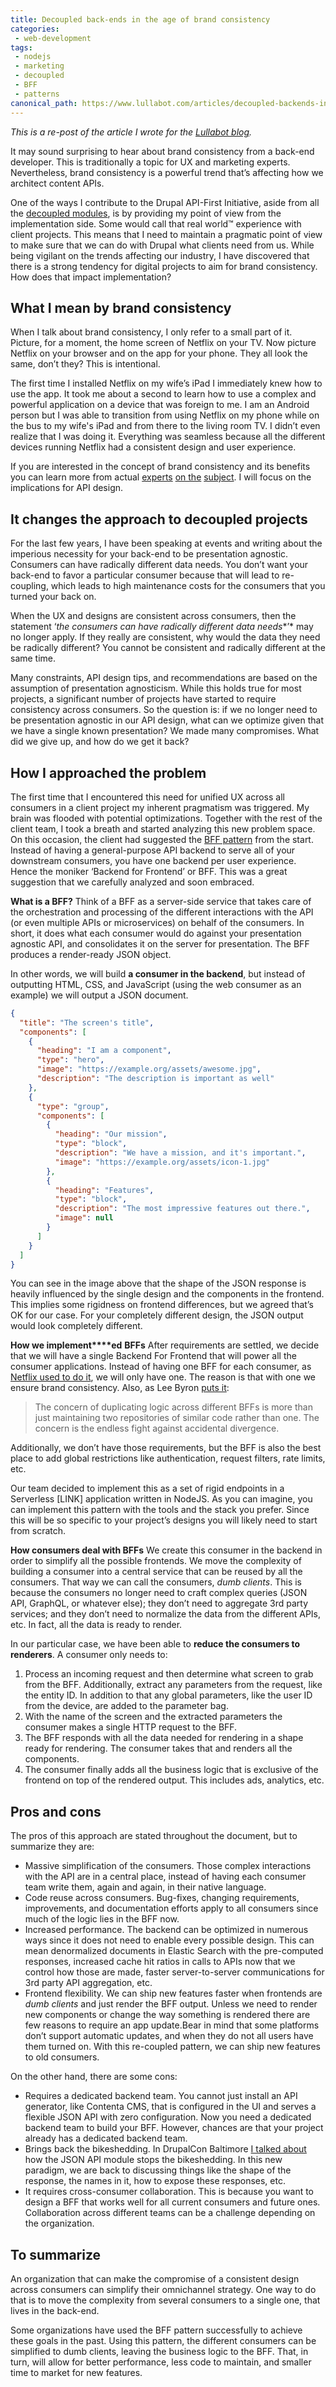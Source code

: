 ```yaml
---
title: Decoupled back-ends in the age of brand consistency
categories:
 - web-development
tags:
 - nodejs
 - marketing
 - decoupled
 - BFF
 - patterns
canonical_path: https://www.lullabot.com/articles/decoupled-backends-in-the-age-of-brand-consistency
---
```

_This is a re-post of the article I wrote for the [Lullabot blog](https://www.lullabot.com/articles/decoupled-backends-in-the-age-of-brand-consistency)._

It may sound surprising to hear about brand consistency from a back-end developer. This is traditionally a topic for UX and marketing experts. Nevertheless, brand consistency is a powerful trend that’s affecting how we architect content APIs.
<!-- more -->
One of the ways I contribute to the Drupal API-First Initiative, aside from all the [decoupled modules](https://www.drupal.org/u/e0ipso), is by providing my point of view from the implementation side. Some would call that real world™ experience with client projects. This means that I need to maintain a pragmatic point of view to make sure that we can do with Drupal what clients need from us. While being vigilant on the trends affecting our industry, I have discovered that there is a strong tendency for digital projects to aim for brand consistency. How does that impact implementation?

## What I mean by brand consistency

When I talk about brand consistency, I only refer to a small part of it. Picture, for a moment, the home screen of Netflix on your TV. Now picture Netflix on your browser and on the app for your phone. They all look the same, don’t they? This is intentional.

The first time I installed Netflix on my wife’s iPad I immediately knew how to use the app. It took me about a second to learn how to use a complex and powerful application on a device that was foreign to me. I am an Android person but I was able to transition from using Netflix on my phone while on the bus to my wife's iPad and from there to the living room TV. I didn’t even realize that I was doing it. Everything was seamless because all the different devices running Netflix had a consistent design and user experience.

If you are interested in the concept of brand consistency and its benefits you can learn more from actual [experts](https://www.youtube.com/watch?v=ke7_89LBgAs) [on the](https://www.campaignlive.co.uk/article/marketing-video-report-mullers-lee-rolston-talks-brand-consistency/1098573) [subject](https://www.clearvoice.com/blog/brand-consistency-why-its-so-important-how-to-achieve-it/). I will focus on the implications for API design.

## It changes the approach to decoupled projects

For the last few years, I have been speaking at events and writing about the imperious necessity for your back-end to be presentation agnostic. Consumers can have radically different data needs. You don’t want your back-end to favor a particular consumer because that will lead to re-coupling, which leads to high maintenance costs for the consumers that you turned your back on.

When the UX and designs are consistent across consumers, then the statement ‘*the consumers can have radically different data needs**’* may no longer apply. If they really are consistent, why would the data they need be radically different? You cannot be consistent and radically different at the same time.

Many constraints, API design tips, and recommendations are based on the assumption of presentation agnosticism. While this holds true for most projects, a significant number of projects have started to require consistency across consumers. So the question is: if we no longer need to be presentation agnostic in our API design, what can we optimize given that we have a single known presentation? We made many compromises. What did we give up, and how do we get it back?

## How I approached the problem

The first time that I encountered this need for unified UX across all consumers in a client project my inherent pragmatism was triggered. My brain was flooded with potential optimizations. Together with the rest of the client team, I took a breath and started analyzing this new problem space. On this occasion, the client had suggested the [BFF pattern](https://samnewman.io/patterns/architectural/bff/) from the start. Instead of having a general-purpose API backend to serve all of your downstream consumers, you have one backend per user experience. Hence the moniker ‘Backend for Frontend’ or BFF. This was a great suggestion that we carefully analyzed and soon embraced.

**What is a BFF?**
Think of a BFF as a server-side service that takes care of the orchestration and processing of the different interactions with the API (or even multiple APIs or microservices) on behalf of the consumers. In short, it does what each consumer would do against your presentation agnostic API, and consolidates it on the server for presentation. The BFF produces a render-ready JSON object.

In other words, we will build **a consumer in the backend**, but instead of outputting HTML, CSS, and JavaScript (using the web consumer as an example) we will output a JSON document.

```json
{
  "title": "The screen's title",
  "components": [
    {
      "heading": "I am a component",
      "type": "hero",
      "image": "https://example.org/assets/awesome.jpg",
      "description": "The description is important as well"
    },
    {
      "type": "group",
      "components": [
        {
          "heading": "Our mission",
          "type": "block",
          "description": "We have a mission, and it's important.",
          "image": "https://example.org/assets/icon-1.jpg"
        },
        {
          "heading": "Features",
          "type": "block",
          "description": "The most impressive features out there.",
          "image": null
        }
      ]
    }
  ]
}
```

You can see in the image above that the shape of the JSON response is heavily influenced by the single design and the components in the frontend. This implies some rigidness on frontend differences, but we agreed that’s OK for our case. For your completely different design, the JSON output would look completely different.

**How we implement****ed** **BFFs**
After requirements are settled, we decide that we will have a single Backend For Frontend that will power all the consumer applications. Instead of having one BFF for each consumer, as [Netflix used to do it](https://medium.com/netflix-techblog/embracing-the-differences-inside-the-netflix-api-redesign-15fd8b3dc49d), we will only have one. The reason is that with one we ensure brand consistency. Also, as Lee Byron [puts it](https://samnewman.io/patterns/architectural/bff/#comment-2388151981):


> The concern of duplicating logic across different BFFs is more than just maintaining two repositories of similar code rather than one. The concern is the endless fight against accidental divergence.

Additionally, we don’t have those requirements, but the BFF is also the best place to add global restrictions like authentication, request filters, rate limits, etc.

Our team decided to implement this as a set of rigid endpoints in a Serverless [LINK] application written in NodeJS. As you can imagine, you can implement this pattern with the tools and the stack you prefer. Since this will be so specific to your project’s designs you will likely need to start from scratch.

**How consumers deal with BFFs**
We create this consumer in the backend in order to simplify all the possible frontends. We move the complexity of building a consumer into a central service that can be reused by all the consumers. That way we can call the consumers, *dumb clients*. This is because the consumers no longer need to craft complex queries (JSON API, GraphQL, or whatever else); they don’t need to aggregate 3rd party services; and they don’t need to normalize the data from the different APIs, etc. In fact, all the data is ready to render.

In our particular case, we have been able to **reduce the consumers to renderers**. A consumer only needs to:

1. Process an incoming request and then determine what screen to grab from the BFF. Additionally, extract any parameters from the request, like the entity ID. In addition to that any global parameters, like the user ID from the device, are added to the parameter bag.
2. With the name of the screen and the extracted parameters the consumer makes a single HTTP request to the BFF.
3. The BFF responds with all the data needed for rendering in a shape ready for rendering. The consumer takes that and renders all the components.
4. The consumer finally adds all the business logic that is exclusive of the frontend on top of the rendered output. This includes ads, analytics, etc.

## Pros and cons
The pros of this approach are stated throughout the document, but to summarize they are:

- Massive simplification of the consumers. Those complex interactions with the API are in a central place, instead of having each consumer team write them, again and again, in their native language.
- Code reuse across consumers. Bug-fixes, changing requirements, improvements, and documentation efforts apply to all consumers since much of the logic lies in the BFF now. 
- Increased performance. The backend can be optimized in numerous ways since it does not need to enable every possible design. This can mean denormalized documents in Elastic Search with the pre-computed responses, increased cache hit ratios in calls to APIs now that we control how those are made, faster server-to-server communications for 3rd party API aggregation, etc.
- Frontend flexibility. We can ship new features faster when frontends are *dumb clients* and just render the BFF output. Unless we need to render new components or change the way something is rendered there are few reasons to require an app update.Bear in mind that some platforms don’t support automatic updates, and when they do not all users have them turned on. With this re-coupled pattern, we can ship new features to old consumers.

On the other hand, there are some cons:


- Requires a dedicated backend team. You cannot just install an API generator, like Contenta CMS, that is configured in the UI and serves a flexible JSON API with zero configuration. Now you need a dedicated backend team to build your BFF. However, chances are that your project already has a dedicated backend team.
- Brings back the bikeshedding. In DrupalCon Baltimore [I talked about](https://events.drupal.org/baltimore2017/sessions/advanced-web-services-json-api) how the JSON API module stops the bikeshedding. In this new paradigm, we are back to discussing things like the shape of the response, the names in it, how to expose these responses, etc.
- It requires cross-consumer collaboration. This is because you want to design a BFF that works well for all current consumers and future ones. Collaboration across different teams can be a challenge depending on the organization.

## To summarize

An organization that can make the compromise of a consistent design across consumers can simplify their omnichannel strategy. One way to do that is to move the complexity from several consumers to a single one, that lives in the back-end.

Some organizations have used the BFF pattern successfully to achieve these goals in the past. Using this pattern, the different consumers can be simplified to dumb clients, leaving the business logic to the BFF. That, in turn, will allow for better performance, less code to maintain, and smaller time to market for new features.
